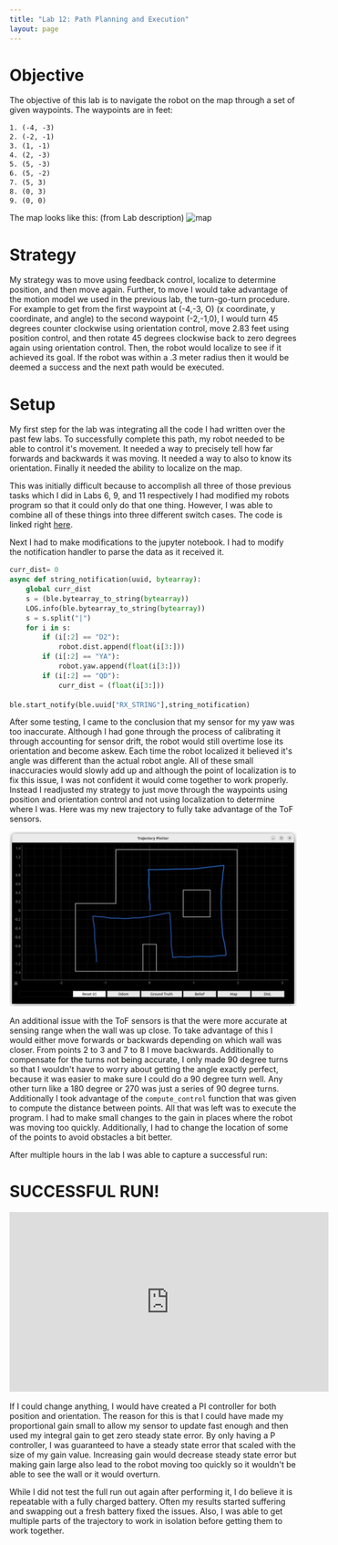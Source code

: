```yaml
---
title: "Lab 12: Path Planning and Execution"
layout: page
---
```


# Objective
The objective of this lab is to navigate the robot on the map through a set of given waypoints. The waypoints are in feet:
```
1. (-4, -3)   
2. (-2, -1)
3. (1, -1)
4. (2, -3)
5. (5, -3)
6. (5, -2)
7. (5, 3)
8. (0, 3)
9. (0, 0)    
```

The map looks like this: (from Lab description)
![map](https://cei-lab.github.io/FastRobots-2023/Figs/Trajectory.png)

# Strategy

My strategy was to move using feedback control, localize to determine position, and then move again. Further, to move I would take advantage of the motion model we used in the previous lab, the turn-go-turn procedure. For example to get from the first waypoint at (-4,-3, O) (x coordinate, y coordinate, and angle) to the second waypoint (-2,-1,0), I would turn 45 degrees counter clockwise using orientation control, move 2.83 feet using position control, and then rotate 45 degrees clockwise back to zero degrees again using orientation control. Then, the robot would localize to see if it achieved its goal. If the robot was within a .3 meter radius then it would be deemed a success and the next path would be executed.

# Setup
My first step for the lab was integrating all the code I had written over the past few labs. To successfully complete this path, my robot needed to be able to control it's movement. It needed a way to precisely tell how far forwards and backwards it was moving. It needed a way to also to know its orientation. Finally it needed the ability to localize on the map.

This was initially difficult because to accomplish all three of those previous tasks which I did in Labs 6, 9, and 11 respectively I had modified my robots program so that it could only do that one thing. However, I was able to combine all of these things into three different switch cases. The code is linked right [here](https://gist.github.com/rkansara1/84534a53be9e91c82f8f556b4f8e8398).

Next I had to make modifications to the jupyter notebook. I had to modify the notification handler to parse the data as it received it.
```python
curr_dist= 0
async def string_notification(uuid, bytearray):
    global curr_dist
    s = (ble.bytearray_to_string(bytearray))
    LOG.info(ble.bytearray_to_string(bytearray))
    s = s.split("|")
    for i in s:
        if (i[:2] == "D2"):
            robot.dist.append(float(i[3:]))
        if (i[:2] == "YA"):
            robot.yaw.append(float(i[3:]))
        if (i[:2] == "QD"):
            curr_dist = (float(i[3:]))
        
ble.start_notify(ble.uuid["RX_STRING"],string_notification)
```

After some testing, I came to the conclusion that my sensor for my yaw was too inaccurate. Although I had gone through the process of calibrating it through accounting for sensor drift, the robot would still overtime lose its orientation and become askew. Each time the robot localized it believed it's angle was different than the actual robot angle. All of these small inaccuracies would slowly add up and although the point of localization is to fix this issue, I was not confident it would come together to work properly. Instead I readjusted my strategy to just move through the waypoints using position and orientation control and not using localization to determine where I was. Here was my new trajectory to fully take advantage of the ToF sensors.

![trajectory](trajectory.jpg)

An additional issue with the ToF sensors is that the were more accurate at sensing range when the wall was up close. To take advantage of this I would either move forwards or backwards depending on which wall was closer. From points 2 to 3 and 7 to 8 I move backwards. Additionally to compensate for the turns not being accurate, I only made 90 degree turns so that I wouldn't have to worry about getting the angle exactly perfect, because it was easier to make sure I could do a 90 degree turn well. Any other turn like a 180 degree or 270 was just a series of 90 degree turns. Additionally I took advantage of the `compute_control` function that was given to compute the distance between points. All that was left was to execute the program. I had to make small changes to the gain in places where the robot was moving too quickly. Additionally, I had to change the location of some of the points to avoid obstacles a bit better. 

<script src="https://gist.github.com/rkansara1/e5184637c6fd6203bcc3dad0de095676.js"></script>


After multiple hours in the lab I was able to capture a successful run:

# SUCCESSFUL RUN!
<iframe width="560" height="315" src="https://www.youtube.com/embed/q0lyhdeMGvw" title="YouTube video player" frameborder="0" allow="accelerometer; autoplay; clipboard-write; encrypted-media; gyroscope; picture-in-picture; web-share" allowfullscreen></iframe>

If I could change anything, I would have created a PI controller for both position and orientation. The reason for this is that I could have made my proportional gain small to allow my sensor to update fast enough and then used my integral gain to get zero steady state error. By only having a P controller, I was guaranteed to have a steady state error that scaled with the size of my gain value. Increasing gain would decrease steady state error but making gain large also lead to the robot moving too quickly so it wouldn't be able to see the wall or it would overturn.

While I did not test the full run out again after performing it, I do believe it is repeatable with a fully charged battery. Often my results started suffering and swapping out a fresh battery fixed the issues. Also, I was able to get multiple parts of the trajectory to work in isolation before getting them to work together.